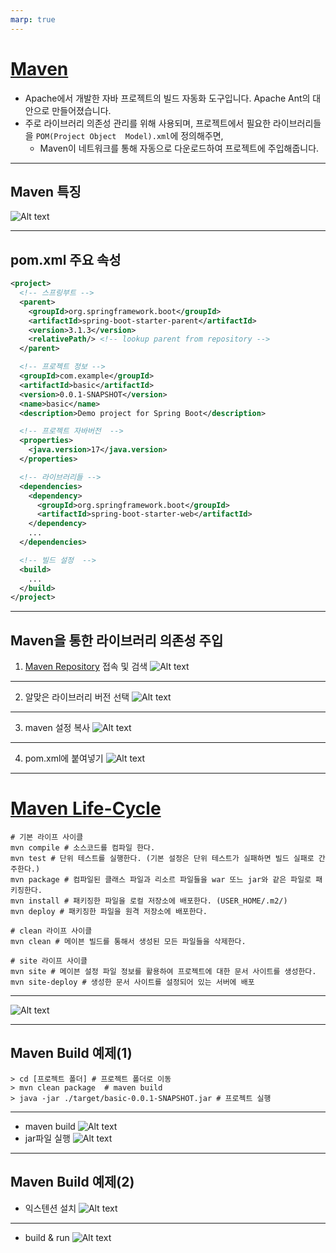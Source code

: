```yaml
---
marp: true
---
```

# [Maven](https://blog.naver.com/ksw6169/221495438877)
- Apache에서 개발한 자바 프로젝트의 빌드 자동화 도구입니다. Apache Ant의 대안으로 만들어졌습니다.  
- 주로 라이브러리 의존성 관리를 위해 사용되며, 프로젝트에서 필요한 라이브러리들을 `POM(Project Object  Model).xml`에 정의해주면, 
  - Maven이 네트워크를 통해 자동으로 다운로드하여 프로젝트에 주입해줍니다.

---
## Maven 특징 
![Alt text](./img/maven/image.png)

---
## pom.xml 주요 속성
```xml
<project>
  <!-- 스프링부트 -->
  <parent>
    <groupId>org.springframework.boot</groupId>
    <artifactId>spring-boot-starter-parent</artifactId>
    <version>3.1.3</version>
    <relativePath/> <!-- lookup parent from repository -->
  </parent>

  <!-- 프로젝트 정보 -->
  <groupId>com.example</groupId>
  <artifactId>basic</artifactId>
  <version>0.0.1-SNAPSHOT</version> 
  <name>basic</name>
  <description>Demo project for Spring Boot</description>

  <!-- 프로젝트 자바버전  -->
  <properties>
    <java.version>17</java.version>
  </properties>

  <!-- 라이브러리들 -->
  <dependencies>
    <dependency>
      <groupId>org.springframework.boot</groupId>
      <artifactId>spring-boot-starter-web</artifactId>
    </dependency>
    ...
  </dependencies>

  <!-- 빌드 설정  -->
  <build>
    ...
  </build>
</project>
```

---
## Maven을 통한 라이브러리 의존성 주입 
1. [Maven Repository](https://mvnrepository.com/) 접속 및 검색 
![Alt text](./img/maven/image-2.png)

---
2. 알맞은 라이브러리 버전 선택 
![Alt text](./img/maven/image-3.png)

---
3. maven 설정 복사 
![Alt text](./img/maven/image-4.png)

---
4. pom.xml에 붙여넣기 
![Alt text](./img/maven/image-5.png)

---
# [Maven Life-Cycle](https://toma0912.tistory.com/98)
```shell
# 기본 라이프 사이클
mvn compile # 소스코드를 컴파일 한다.
mvn test # 단위 테스트를 실행한다. (기본 설정은 단위 테스트가 실패하면 빌드 실패로 간주한다.)
mvn package # 컴파일된 클래스 파일과 리소르 파일들을 war 또느 jar와 같은 파일로 패키징한다.
mvn install # 패키징한 파일을 로컬 저장소에 배포한다. (USER_HOME/.m2/)
mvn deploy # 패키징한 파일을 원격 저장소에 배포한다.

# clean 라이프 사이클
mvn clean # 메이븐 빌드를 통해서 생성된 모든 파일들을 삭제한다.

# site 라이프 사이클
mvn site # 메이븐 설정 파일 정보를 활용하여 프로젝트에 대한 문서 사이트를 생성한다.
mvn site-deploy # 생성한 문서 사이트를 설정되어 있는 서버에 배포
```

---
![Alt text](./img/maven/image-6.png)

---
## Maven Build 예제(1) 
```shell
> cd [프로젝트 폴더] # 프로젝트 폴더로 이동 
> mvn clean package  # maven build
> java -jar ./target/basic-0.0.1-SNAPSHOT.jar # 프로젝트 실행 
```

---
- maven build
![Alt text](./img/maven/image11.png)
- jar파일 실행 
![Alt text](./img/maven/image-11.png)

---
## Maven Build 예제(2) 
- 익스텐션 설치 
![Alt text](./img/maven/image-41.png)

---
- build & run
![Alt text](./img/maven/image-31.png)

